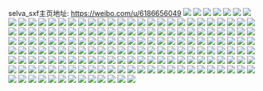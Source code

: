 selva_sxf主页地址: https://weibo.com/u/6186656049 
![](https://wx4.sinaimg.cn/mw2000/006KGzQZly1h9eoangtuwj32c03407wj.jpg) 
![](https://wx4.sinaimg.cn/mw2000/006KGzQZly1h9eoasm9k9j32c0340hdv.jpg) 
![](https://wx4.sinaimg.cn/mw2000/006KGzQZly1h9eoagxkmsj32c03407wi.jpg) 
![](https://wx4.sinaimg.cn/mw2000/006KGzQZly1h9eoaeoz83j32c03401ky.jpg) 
![](https://wx4.sinaimg.cn/mw2000/006KGzQZly1h94xkrqnxij32c03407wi.jpg) 
![](https://wx4.sinaimg.cn/mw2000/006KGzQZly1h94uu3xn3tj32c03404qs.jpg) 
![](https://wx4.sinaimg.cn/mw2000/006KGzQZly1h922ed44tej31rz35rkjl.jpg) 
![](https://wx4.sinaimg.cn/mw2000/006KGzQZly1h8ws4kb69yj30zu1rpqdi.jpg) 
![](https://wx4.sinaimg.cn/mw2000/006KGzQZly1h8von5e8thj32c03404qs.jpg) 
![](https://wx4.sinaimg.cn/mw2000/006KGzQZly1h8von26opfj31y82lqx6p.jpg) 
![](https://wx4.sinaimg.cn/mw2000/006KGzQZly1h8von33z98j32c0340e83.jpg) 
![](https://wx4.sinaimg.cn/mw2000/006KGzQZly1h8von4bdsoj31yd2lt7wi.jpg) 
![](https://wx4.sinaimg.cn/mw2000/006KGzQZly1h8von6v12rj32c0340kjn.jpg) 
![](https://wx4.sinaimg.cn/mw2000/006KGzQZly1h8von7qzw1j31w12iqb2a.jpg) 
![](https://wx4.sinaimg.cn/mw2000/006KGzQZly1h8von8bs6oj31pv2aikjl.jpg) 
![](https://wx4.sinaimg.cn/mw2000/006KGzQZly1h8vonauyxoj32c0340hdv.jpg) 
![](https://wx4.sinaimg.cn/mw2000/006KGzQZly1h8vonbnby5j32c0340hdu.jpg) 
![](https://wx4.sinaimg.cn/mw2000/006KGzQZly1h8sp8fc40bj30zu1rp1bv.jpg) 
![](https://wx4.sinaimg.cn/mw2000/006KGzQZly1h8s8z6d0buj30zu1rptra.jpg) 
![](https://wx4.sinaimg.cn/mw2000/006KGzQZly1h8s8zc1xt3j30zu1rpk94.jpg) 
![](https://wx4.sinaimg.cn/mw2000/006KGzQZly1h8s8zdx3lej30zu1rp7ix.jpg) 
![](https://wx4.sinaimg.cn/mw2000/006KGzQZly1h8s8zeqr24j30zu1rptq1.jpg) 
![](https://wx4.sinaimg.cn/mw2000/006KGzQZly1h8s8zfsbjkj30zu1rpk65.jpg) 
![](https://wx4.sinaimg.cn/mw2000/006KGzQZly1h8s8zgokegj30zu1rp4h1.jpg) 
![](https://wx4.sinaimg.cn/mw2000/006KGzQZly1h8s8z4y935j30yc1p2duj.jpg) 
![](https://wx4.sinaimg.cn/mw2000/006KGzQZly1h8s8zaj3euj32dc35s4qq.jpg) 
![](https://wx4.sinaimg.cn/mw2000/006KGzQZly1h8o5f86wasj31qz33yqv5.jpg) 
![](https://wx4.sinaimg.cn/mw2000/006KGzQZly1h8o5f9zsdwj31s035s1ky.jpg) 
![](https://wx4.sinaimg.cn/mw2000/006KGzQZly1h8o5fbln59j31qz33ykjl.jpg) 
![](https://wx4.sinaimg.cn/mw2000/006KGzQZly1h8o5f7hg9uj31qz33ye81.jpg) 
![](https://wx4.sinaimg.cn/mw2000/006KGzQZly1h8o5fc8ipij31ee2hl1kx.jpg) 
![](https://wx4.sinaimg.cn/mw2000/006KGzQZly1h8o5faran7j31ql33akjl.jpg) 
![](https://wx4.sinaimg.cn/mw2000/006KGzQZly1h8lv4kh2pvj31r03404px.jpg) 
![](https://wx4.sinaimg.cn/mw2000/006KGzQZly1h8lv4ptmk4j31r0340qv5.jpg) 
![](https://wx4.sinaimg.cn/mw2000/006KGzQZly1h8lv61wewij31ec2hh7wh.jpg) 
![](https://wx4.sinaimg.cn/mw2000/006KGzQZly1h8jsnqjr38j31sc2dsnpf.jpg) 
![](https://wx4.sinaimg.cn/mw2000/006KGzQZly1h8jsnxccijj31sc2dskjn.jpg) 
![](https://wx4.sinaimg.cn/mw2000/006KGzQZly1h8jso2ltiej31sc2dsqv7.jpg) 
![](https://wx4.sinaimg.cn/mw2000/006KGzQZly1h8jso02ejhj31sc2dsqv7.jpg) 
![](https://wx4.sinaimg.cn/mw2000/006KGzQZly1h8jso4fz1bj31sc2ds1kz.jpg) 
![](https://wx4.sinaimg.cn/mw2000/006KGzQZly1h8jsnv0tdpj31sc2dshdv.jpg) 
![](https://wx4.sinaimg.cn/mw2000/006KGzQZly1h8jsno1350j31sc2dsqv7.jpg) 
![](https://wx4.sinaimg.cn/mw2000/006KGzQZly1h8jso6tlk8j31sc2dshdv.jpg) 
![](https://wx4.sinaimg.cn/mw2000/006KGzQZly1h8jso9fxq0j31sc2dsqv7.jpg) 
![](https://wx4.sinaimg.cn/mw2000/006KGzQZly1h8jsnsppvvj31sc2dskjn.jpg) 
![](https://wx4.sinaimg.cn/mw2000/006KGzQZly1h8jsobxxh0j31sc2dsqv7.jpg) 
![](https://wx4.sinaimg.cn/mw2000/006KGzQZly1h8izbo229ej30zu1rpgu0.jpg) 
![](https://wx4.sinaimg.cn/mw2000/006KGzQZly1h8izboh2v2j30zu1rpwn8.jpg) 
![](https://wx4.sinaimg.cn/mw2000/006KGzQZly1h8izbpajn8j30zu1rp47z.jpg) 
![](https://wx4.sinaimg.cn/mw2000/006KGzQZly1h8izbnnm42j30zu1rpti4.jpg) 
![](https://wx4.sinaimg.cn/mw2000/006KGzQZly1h8izbov3rzj30zu1rpqda.jpg) 
![](https://wx4.sinaimg.cn/mw2000/006KGzQZly1h8izbpodjqj30zu1rpdqf.jpg) 
![](https://wx4.sinaimg.cn/mw2000/006KGzQZly1h8i8e67q1yj30zu1rp7hn.jpg) 
![](https://wx4.sinaimg.cn/mw2000/006KGzQZly1h8i8e7jvm7j30zu1rp494.jpg) 
![](https://wx4.sinaimg.cn/mw2000/006KGzQZly1h8i8e83wsqj30zu1rp150.jpg) 
![](https://wx4.sinaimg.cn/mw2000/006KGzQZly1h8i8e8nl7zj30zu1rp14n.jpg) 
![](https://wx4.sinaimg.cn/mw2000/006KGzQZly1h8i8e95nu6j30zu1bs7fl.jpg) 
![](https://wx4.sinaimg.cn/mw2000/006KGzQZly1h8i8e9o0d0j30zu1rp7fj.jpg) 
![](https://wx4.sinaimg.cn/mw2000/006KGzQZly1h8i8eadbn6j30z61r3to6.jpg) 
![](https://wx4.sinaimg.cn/mw2000/006KGzQZly1h8i8e5m1ykj30zu1rpwpv.jpg) 
![](https://wx4.sinaimg.cn/mw2000/006KGzQZly1h8i8eap739j30zu1rpgvc.jpg) 
![](https://wx4.sinaimg.cn/mw2000/006KGzQZly1h8i8e70n9vj30zu1rpapu.jpg) 
![](https://wx4.sinaimg.cn/mw2000/006KGzQZly1h8ffqz39e8j32c0340e81.jpg) 
![](https://wx4.sinaimg.cn/mw2000/006KGzQZly1h8ffqtx5eej31r0340u0x.jpg) 
![](https://wx4.sinaimg.cn/mw2000/006KGzQZly1h8ffqyehqfj32c0340hdt.jpg) 
![](https://wx4.sinaimg.cn/mw2000/006KGzQZly1h8ffqzngfej32c0340u0x.jpg) 
![](https://wx4.sinaimg.cn/mw2000/006KGzQZly1h8ffr0a8thj32c0340u0x.jpg) 
![](https://wx4.sinaimg.cn/mw2000/006KGzQZly1h8ffqx7ha7j31s035shdv.jpg) 
![](https://wx4.sinaimg.cn/mw2000/006KGzQZly1h8ffr1xc2hj31r0340b2a.jpg) 
![](https://wx4.sinaimg.cn/mw2000/006KGzQZly1h8ffr67fvfj31r0340npe.jpg) 
![](https://wx4.sinaimg.cn/mw2000/006KGzQZly1h8ffqvh03xj31s035sqv7.jpg) 
![](https://wx4.sinaimg.cn/mw2000/006KGzQZly1h8bqqzn2v3j31s035s4qq.jpg) 
![](https://wx4.sinaimg.cn/mw2000/006KGzQZly1h8bqr07l9tj31r03407wh.jpg) 
![](https://wx4.sinaimg.cn/mw2000/006KGzQZly1h8bqr1dzwkj31r03407wh.jpg) 
![](https://wx4.sinaimg.cn/mw2000/006KGzQZly1h8bqr2kpn9j31r03404qp.jpg) 
![](https://wx4.sinaimg.cn/mw2000/006KGzQZly1h8bqqy8miaj31lx258qrd.jpg) 
![](https://wx4.sinaimg.cn/mw2000/006KGzQZly1h8bqr3bvtlj31r03404qp.jpg) 
![](https://wx4.sinaimg.cn/mw2000/006KGzQZly1h8bqr20hmsj31r03401kx.jpg) 
![](https://wx4.sinaimg.cn/mw2000/006KGzQZly1h8bqr54wztj31s035s4qq.jpg) 
![](https://wx4.sinaimg.cn/mw2000/006KGzQZly1h8bqr5py58j31r03407wh.jpg) 
![](https://wx4.sinaimg.cn/mw2000/006KGzQZly1h8bqr0ovkxj31r03407wh.jpg) 
![](https://wx4.sinaimg.cn/mw2000/006KGzQZly1h8bqr6d2q2j31r0340qty.jpg) 
![](https://wx4.sinaimg.cn/mw2000/006KGzQZly1h8bqr6u8hej31kt2sztsp.jpg) 
![](https://wx4.sinaimg.cn/mw2000/006KGzQZly1h8bqr7ar7ij31nj2xu1kx.jpg) 
![](https://wx4.sinaimg.cn/mw2000/006KGzQZly1h8bqr7sqyzj31r03404qp.jpg) 
![](https://wx4.sinaimg.cn/mw2000/006KGzQZly1h7tgimzov3j30zu0kb45f.jpg) 
![](https://wx4.sinaimg.cn/mw2000/006KGzQZly1h7tgim3io5j32wu26mqv6.jpg) 
![](https://wx4.sinaimg.cn/mw2000/006KGzQZly1h7rnnjsdx4j32c03404qq.jpg) 
![](https://wx4.sinaimg.cn/mw2000/006KGzQZly1h7rnnkjnbdj32c03407wi.jpg) 
![](https://wx4.sinaimg.cn/mw2000/006KGzQZly1h7rnnom4enj32c0340e84.jpg) 
![](https://wx4.sinaimg.cn/mw2000/006KGzQZly1h7rnnmixiyj32c0340kjq.jpg) 
![](https://wx4.sinaimg.cn/mw2000/006KGzQZly1h7rnnqr6rtj32ok1r0kjn.jpg) 
![](https://wx4.sinaimg.cn/mw2000/006KGzQZly1h7rnnhrui7j325r2vp1ky.jpg) 
![](https://wx4.sinaimg.cn/mw2000/006KGzQZly1h7rnnsf1o7j31601k07wh.jpg) 
![](https://wx4.sinaimg.cn/mw2000/006KGzQZly1h7rnnytunuj31601k0qv5.jpg) 
![](https://wx4.sinaimg.cn/mw2000/006KGzQZly1h7ihrioyu2j32c03407wj.jpg) 
![](https://wx4.sinaimg.cn/mw2000/006KGzQZly1h7ihrkkbiij32c0340hdv.jpg) 
![](https://wx4.sinaimg.cn/mw2000/006KGzQZly1h7ihr0qcpdj32c0340e83.jpg) 
![](https://wx4.sinaimg.cn/mw2000/006KGzQZly1h7gk6102btj32c0340e82.jpg) 
![](https://wx4.sinaimg.cn/mw2000/006KGzQZly1h7gk623kgkj32c0340hdt.jpg) 
![](https://wx4.sinaimg.cn/mw2000/006KGzQZly1h7gk64ezslj32c0340qv7.jpg) 
![](https://wx4.sinaimg.cn/mw2000/006KGzQZly1h7gk66aq4vj32c0340qv7.jpg) 
![](https://wx4.sinaimg.cn/mw2000/006KGzQZly1h7gk67nbmdj32c0340hdt.jpg) 
![](https://wx4.sinaimg.cn/mw2000/006KGzQZly1h7gk6d30pcj32c0340e81.jpg) 
![](https://wx4.sinaimg.cn/mw2000/006KGzQZly1h7fnmv9ivgj32c0340u0x.jpg) 
![](https://wx4.sinaimg.cn/mw2000/006KGzQZly1h79d4mulq4j32c0340qv5.jpg) 
![](https://wx4.sinaimg.cn/mw2000/006KGzQZly1h79d4pzatpj32c0340hdv.jpg) 
![](https://wx4.sinaimg.cn/mw2000/006KGzQZly1h796nd9jqnj32c0340kjq.jpg) 
![](https://wx4.sinaimg.cn/mw2000/006KGzQZly1h796myk18uj32c0340ams.jpg) 
![](https://wx4.sinaimg.cn/mw2000/006KGzQZly1h796n11hu4j32c0340u0y.jpg) 
![](https://wx4.sinaimg.cn/mw2000/006KGzQZly1h796n6jceqj32c034014j.jpg) 
![](https://wx4.sinaimg.cn/mw2000/006KGzQZly1h796neh2ufj31dd1tunkf.jpg) 
![](https://wx4.sinaimg.cn/mw2000/006KGzQZly1h796n3rzh0j32c034049y.jpg) 
![](https://wx4.sinaimg.cn/mw2000/006KGzQZly1h796n9p44zj32c0340ane.jpg) 
![](https://wx4.sinaimg.cn/mw2000/006KGzQZly1h6ky57agmlj32bc334x6q.jpg) 
![](https://wx4.sinaimg.cn/mw2000/006KGzQZly1h6ky58e6sjj32eo37kwqd.jpg) 
![](https://wx4.sinaimg.cn/mw2000/006KGzQZly1h6ky59ile1j32eo37k1bi.jpg) 
![](https://wx4.sinaimg.cn/mw2000/006KGzQZly1h6ky5aovf8j32eo37k4qr.jpg) 
![](https://wx4.sinaimg.cn/mw2000/006KGzQZly1h62wrivkqoj32c03401kx.jpg) 
![](https://wx4.sinaimg.cn/mw2000/006KGzQZly1h62wr7vn1ej33402c07p3.jpg) 
![](https://wx4.sinaimg.cn/mw2000/006KGzQZly1h62wrbf61ej32c0340u0z.jpg) 
![](https://wx4.sinaimg.cn/mw2000/006KGzQZly1h5ur2h1savj32c03404qq.jpg) 
![](https://wx4.sinaimg.cn/mw2000/006KGzQZly1h5ur3aj5jrj32c03401ky.jpg) 
![](https://wx4.sinaimg.cn/mw2000/006KGzQZly1h5hxld1z48j31sc2dshdu.jpg) 
![](https://wx4.sinaimg.cn/mw2000/006KGzQZly1h5hxkslx4wj31sc2dsb2a.jpg) 
![](https://wx4.sinaimg.cn/mw2000/006KGzQZly1h5hxl2ju5tj31sc2dsnpe.jpg) 
![](https://wx4.sinaimg.cn/mw2000/006KGzQZly1h5dc1wtb3zj34802tcu0z.jpg) 
![](https://wx4.sinaimg.cn/mw2000/006KGzQZly1h53pvuu5flj32c033z7wj.jpg) 
![](https://wx4.sinaimg.cn/mw2000/006KGzQZly1h53pweu6fnj32c0340e83.jpg) 
![](https://wx4.sinaimg.cn/mw2000/006KGzQZly1h53pw8kqbgj32402tcb2a.jpg) 
![](https://wx4.sinaimg.cn/mw2000/006KGzQZly1h53pw3r95nj32c0340e83.jpg) 
![](https://wx4.sinaimg.cn/mw2000/006KGzQZly1h4yl4diovsj32ds1sckjl.jpg) 
![](https://wx4.sinaimg.cn/mw2000/006KGzQZly1h4qzauabskj32c0340kjl.jpg) 
![](https://wx4.sinaimg.cn/mw2000/006KGzQZly1h4k69jotqtj316023itxz.jpg) 
![](https://wx4.sinaimg.cn/mw2000/006KGzQZly1h4k69m6o8lj316022oe4c.jpg) 
![](https://wx4.sinaimg.cn/mw2000/006KGzQZly1h4k69ntviaj316022o7qr.jpg) 
![](https://wx4.sinaimg.cn/mw2000/006KGzQZly1h4k69tpshdj316022o1kx.jpg) 
![](https://wx4.sinaimg.cn/mw2000/006KGzQZly1h4k69gjjnbj316022o7wh.jpg) 
![](https://wx4.sinaimg.cn/mw2000/006KGzQZly1h4k69ryec0j316022otxz.jpg) 
![](https://wx4.sinaimg.cn/mw2000/006KGzQZly1h4k69phu3wj316022o4oo.jpg) 
![](https://wx4.sinaimg.cn/mw2000/006KGzQZly1h4k69w6rnlj316022oha9.jpg) 
![](https://wx4.sinaimg.cn/mw2000/006KGzQZly1h4k69xtkmnj316022ohc6.jpg) 
![](https://wx4.sinaimg.cn/mw2000/006KGzQZly1h4ehifr2t7j32bc1jk7wm.jpg) 
![](https://wx4.sinaimg.cn/mw2000/006KGzQZly1h4ehicjkojj30yi22o15y.jpg) 
![](https://wx4.sinaimg.cn/mw2000/006KGzQZly1h4cjtqoin0j31sc2dsnpd.jpg) 
![](https://wx4.sinaimg.cn/mw2000/006KGzQZly1h3senc9oq7j30yi0jf44w.jpg) 
![](https://wx4.sinaimg.cn/mw2000/006KGzQZly1h3sencpd2uj30yi0jfq92.jpg) 
![](https://wx4.sinaimg.cn/mw2000/006KGzQZly1h3senbj5k8j31sc2dsx6p.jpg) 
![](https://wx4.sinaimg.cn/mw2000/006KGzQZly1h3sendr43rj30yi0jfagl.jpg) 
![](https://wx4.sinaimg.cn/mw2000/006KGzQZly1h3sen8mef8j31sc2ds1ky.jpg) 
![](https://wx4.sinaimg.cn/mw2000/006KGzQZly1h3sen339gdj31sc2ds000.jpg) 
![](https://wx4.sinaimg.cn/mw2000/006KGzQZly1h3sen5lizvj31sc2dsx6p.jpg) 
![](https://wx4.sinaimg.cn/mw2000/006KGzQZly1h3jd5wrpfkj30yh1pbqgd.jpg) 
![](https://wx4.sinaimg.cn/mw2000/006KGzQZly1h2jtbl7ox0j32c0340u0y.jpg) 
![](https://wx4.sinaimg.cn/mw2000/006KGzQZly1h2jtbnegg3j32c0340u0y.jpg) 
![](https://wx4.sinaimg.cn/mw2000/006KGzQZly1h2jtbpf470j32c0340qv6.jpg) 
![](https://wx4.sinaimg.cn/mw2000/006KGzQZly1h2jtbralunj32c0340u0y.jpg) 
![](https://wx4.sinaimg.cn/mw2000/006KGzQZly1h2h64h0i8fj32c0340hdt.jpg) 
![](https://wx4.sinaimg.cn/mw2000/006KGzQZly1h1ywbaxsamj32c0340hdu.jpg) 
![](https://wx4.sinaimg.cn/mw2000/006KGzQZly1h1ywbm46mqj32c0340e82.jpg) 
![](https://wx4.sinaimg.cn/mw2000/006KGzQZly1h1ywbqttj0j32c03407wi.jpg) 
![](https://wx4.sinaimg.cn/mw2000/006KGzQZly1h1ywb0kmtkj32c0340e82.jpg) 
![](https://wx4.sinaimg.cn/mw2000/006KGzQZly1h1wgnm6xywj32c0340e82.jpg) 
![](https://wx4.sinaimg.cn/mw2000/006KGzQZly1h1wgnkuh2rj31o02801ky.jpg) 
![](https://wx4.sinaimg.cn/mw2000/006KGzQZly1h1wgnnj9jzj31o02804qq.jpg) 
![](https://wx4.sinaimg.cn/mw2000/006KGzQZly1h1wgnoxlmjj32c03407wj.jpg) 
![](https://wx4.sinaimg.cn/mw2000/006KGzQZly1h1wgnnyaftj30zk1bewko.jpg) 
![](https://wx4.sinaimg.cn/mw2000/006KGzQZly1h1wgnqwe21j31o02804qq.jpg) 
![](https://wx4.sinaimg.cn/mw2000/006KGzQZly1h1mbsuwnyjj31o0280qv6.jpg) 
![](https://wx4.sinaimg.cn/mw2000/006KGzQZly1h1mbt16n8yj32c0340b2a.jpg) 
